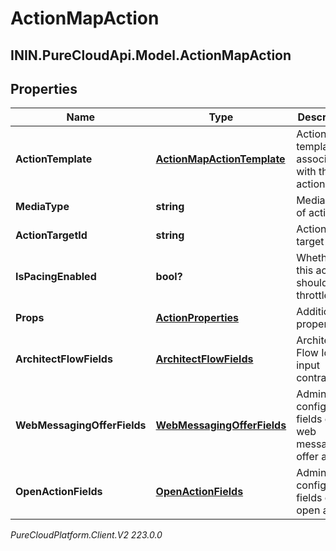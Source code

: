 # ActionMapAction

## ININ.PureCloudApi.Model.ActionMapAction

## Properties

|Name | Type | Description | Notes|
|------------ | ------------- | ------------- | -------------|
| **ActionTemplate** | [**ActionMapActionTemplate**](ActionMapActionTemplate) | Action template associated with the action map. | [optional] |
| **MediaType** | **string** | Media type of action. | [optional] |
| **ActionTargetId** | **string** | Action target ID. | [optional] |
| **IsPacingEnabled** | **bool?** | Whether this action should be throttled. | [optional] |
| **Props** | [**ActionProperties**](ActionProperties) | Additional properties. | [optional] |
| **ArchitectFlowFields** | [**ArchitectFlowFields**](ArchitectFlowFields) | Architect Flow Id and input contract. | [optional] |
| **WebMessagingOfferFields** | [**WebMessagingOfferFields**](WebMessagingOfferFields) | Admin-configurable fields of a web messaging offer action. | [optional] |
| **OpenActionFields** | [**OpenActionFields**](OpenActionFields) | Admin-configurable fields of an open action. | [optional] |



_PureCloudPlatform.Client.V2 223.0.0_
